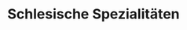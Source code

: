 ---
title: "Schlesische Spezialitäten"
url: /juelich/schlesische-spezialitaeten/
shop: Lebensmittel
---